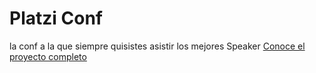 # Platzi Conf
la conf a la que siempre quisistes asistir los mejores Speaker
[Conoce el proyecto completo](https://luisalbertoi.github.io/platzi-conf/ "view proyect")
